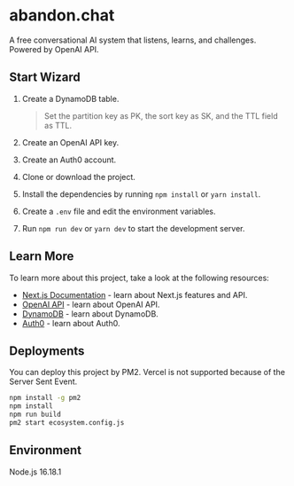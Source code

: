 # abandon.chat

A free conversational AI system that listens, learns, and challenges. Powered by OpenAI API.

## Start Wizard

1. Create a DynamoDB table. 
   
   > Set the partition key as PK, the sort key as SK, and the TTL field as TTL.

2. Create an OpenAI API key.
3. Create an Auth0 account.
4. Clone or download the project. 
5. Install the dependencies by running `npm install` or `yarn install`. 
6. Create a `.env` file and edit the environment variables. 
7. Run `npm run dev` or `yarn dev` to start the development server.

## Learn More

To learn more about this project, take a look at the following resources:

- [Next.js Documentation](https://nextjs.org/docs) - learn about Next.js features and API.
- [OpenAI API](https://beta.openai.com/docs/api-reference/introduction) - learn about OpenAI API.
- [DynamoDB](https://docs.aws.amazon.com/amazondynamodb/latest/developerguide/Introduction.html) - learn about DynamoDB.
- [Auth0](https://auth0.com/docs) - learn about Auth0.

## Deployments

You can deploy this project by PM2. Vercel is not supported because of the Server Sent Event.

```bash
npm install -g pm2
npm install
npm run build
pm2 start ecosystem.config.js
```

## Environment

Node.js 16.18.1